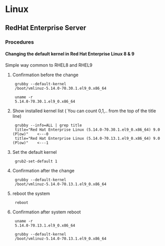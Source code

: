 # Linux
## RedHat Enterprise Server
### Procedures
#### Changing the default kernel in Red Hat Enterprise Linux 8 & 9

Simple way common to RHEL8 and RHEL9

1. Confirmation before the change

        grubby --default-kernel
        /boot/vmlinuz-5.14.0-70.30.1.el9_0.x86_64

        uname -r
        5.14.0-70.30.1.el9_0.x86_64

1. Show installed kernel list ( You can count 0,1,.. from the top of the title line)

        grubby --info=ALL | grep title
        title="Red Hat Enterprise Linux (5.14.0-70.30.1.el9_0.x86_64) 9.0 (Plow)"    <---0
        title="Red Hat Enterprise Linux (5.14.0-70.13.1.el9_0.x86_64) 9.0 (Plow)"    <---1

1. Set the default kernel

        grub2-set-default 1  

1. Confirmation after the change

        grubby --default-kernel
        /boot/vmlinuz-5.14.0-70.13.1.el9_0.x86_64

1. reboot the system

        reboot

1. Confirmation after system reboot

        uname -r 
        5.14.0-70.13.1.el9_0.x86_64

        grubby --default-kernel
        /boot/vmlinuz-5.14.0-70.13.1.el9_0.x86_64